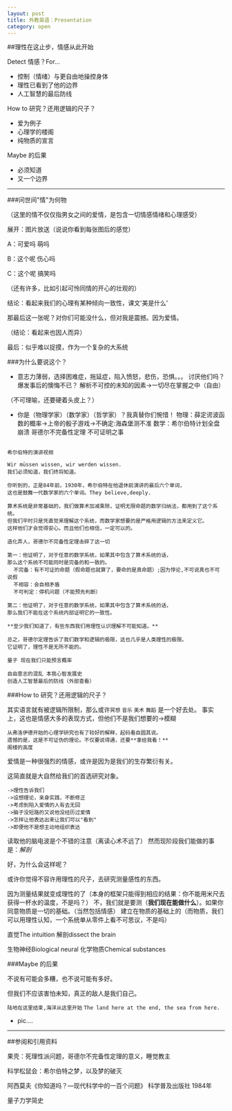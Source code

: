 ```yaml
---
layout: post
title: 外教英语：Presentation
category: open
---
```

##理性在这止步，情感从此开始

Detect 情感？For...
- 控制（情绪）与更自由地操控身体 
- 理性已看到了他的边界
- 人工智慧的最后防线

How to 研究？还用逻辑的尺子？

- 爱为例子
- 心理学的楼阁
- 纯物质的宣言

Maybe 的后果

- 必须知道
- 又一个边界
---

###问世间"情"为何物

（这里的情不仅仅指男女之间的爱情，是包含一切情感情绪和心理感受）

展开：图片放送（说说你看到每张图后的感觉）

A：可爱吗 萌吗

B：这个呢 伤心吗

C：这个呢 搞笑吗

（还有许多，比如引起可怜同情的开心的壮观的）

结论：看起来我们的心理有某种倾向一致性，课文'美是什么'

那最后这一张呢？对你们可能没什么，但对我是震撼。因为爱情。

（结论：看起来也因人而异）

最后：似乎难以捉摸，作为一个复杂的大系统

###为什么要说这个？

- 意志力薄弱，选择困难症，拖延症，陷入愤怒，悲伤，恐惧。。。
	讨厌他们吗？爆发事后的懊悔不已？
	解析不可控的未知的因素->一切尽在掌握之中（自由）

（不可理喻，还要硬着头皮上？）

 - 你是（物理学家）（数学家）（哲学家）？我真替你们惋惜！
    物理：薛定谔波函数的概率->上帝的骰子游戏->不确定:海森堡测不准
    数学：希尔伯特计划全盘崩溃 哥德尔不完备性定理 不可证明之事

```数学是抽象思维的大成，理性的代言人，带着极大的悲痛宣判了自己的不足

希尔伯特的演讲视频

Wir müssen wissen, wir werden wissen.
我们必须知道，我们终将知道。

你听到的，正是84年前，1930年，希尔伯特在他退休前演讲的最后六个单词，
这也是鼓舞一代数学家的六个单词。They believe,deeply.

算术系统是非常基础的，我们做算术加减乘除，证明无限命题的数学归纳法，都用到了这个系统。
但我们平时只是凭直觉来理解这个系统，而数学家想要的是严格用逻辑的方法来定义它。
这样他们才会觉得安心。而且他们也相信，一定可以的。

造化弄人，哥德尔不完备性定理击碎了这一切

第一：他证明了，对于任意的数学系统，如果其中包含了算术系统的话，
那么这个系统不可能同时是完备的和一致的。
  不完备：有不可证的命题（假命题也就算了，要命的是真命题）;因为悖论,不可说真也不可说假
  不相容：会自相矛盾
  不可判定：停机问题（不能预先判断）

第二：他证明了，对于任意的数学系统，如果其中包含了算术系统的话，
那么我们不能在这个系统内部证明它的一致性。

**至少我们知道了，有些东西我们用理性认识理解不可能知道。**

总之，哥德尔定理告诉了我们数学和逻辑的极限，这也几乎是人类理性的极限。
它证明了，理性不是无所不能的。
```

```物理界的阴霾
量子 现在我们只能预言概率
```

```哲学讨论人的思维
自由意志的混乱 本我心智发展史
创造人工智慧最后的防线（外部查看）
```

###How to 研究？还用逻辑的尺子？

其实语言就有被逻辑所限制，那么或许`冥想` `音乐` `美术` `舞蹈` 是一个好去处。
事实上，这也是情感大多的表现方式，但他们不是我们想要的->模糊


```心理学分析史
从弗洛伊德开始的心理学研究也有了较好的解释，起码看自圆其说。
遗憾的是，这是不可证伪的理论。不仅要说得通，还要**拿给我看！**
阁楼的高度
```

爱情是一种很强烈的情感，或许是因为是我们的生存繁衍有关。

这简直就是大自然给我们的首选研究对象。

```
->理性告诉我们
->设想理论，亲身实践，不断修正
->考虑到陷入爱情的人有去无回
->脑子没短路的又说他没经历过爱情
->怎样让他表达出来让我们可以"看到"
->即便他不是想主动地组织表达
```
读取他的脑电波是个不错的注意（离读心术不远了）
然而现阶段我们能做的事是：*解剖*

好，为什么会这样呢？

或许你觉得不容许用理性的尺子，去研究测量感性的东西。

因为测量结果就变成理性的了（本身的框架只能得到相应的结果：你不能用米尺去获得一杯水的温度，不是吗？）
不，我们就是要测（**我们现在能做什么**）。如果你同意物质是一切的基础。（当然包括情感）
建立在物质的基础上的（而物质，我们可以用理性认知，一个系统单从零件上看不可思议，不是吗）

直觉The intuition 解剖dissect the brain 

生物神经Biological neural  化学物质Chemical substances

###Maybe 的后果

不说有可能会多糟，也不说可能有多好。

但我们不应该害怕未知，真正的敌人是我们自己。

`陆地在这里结束,海洋从这里开始`
`The land here at the end, the sea from here.`

- pic....

---
##参阅和引用资料

果壳：死理性派问题，哥德尔不完备性定理的意义，睡觉教主

科学松鼠会：希尔伯特之梦，以及梦的破灭

阿西莫夫《你知道吗？—现代科学中的一百个问题》 科学普及出版社 1984年

量子力学简史